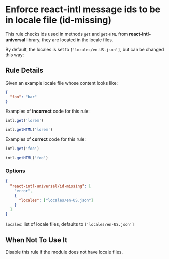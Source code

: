 # Enforce react-intl message ids to be in locale file (id-missing)

This rule checks ids used in methods `get` and `getHTML` from **react-intl-universal** library, they are located in the locale files.

By default, the locales is set to `['locales/en-US.json']`, but can be changed this way:

## Rule Details

Given an example locale file whose content looks like:

```json
{
  "foo": "bar"
}
```

Examples of **incorrect** code for this rule:

```js
intl.get('lorem')
```

```js
intl.getHTML('lorem')
```

Examples of **correct** code for this rule:

```js
intl.get('foo')
```

```js
intl.getHTML('foo')
```

### Options

```json
{
  "react-intl-universal/id-missing": [
    "error",
    {
      "locales": ["locales/en-US.json"]
    }
  ]
}
```

`locales`: list of locale files, defaults to `['locales/en-US.json']`

## When Not To Use It

Disable this rule if the module does not have locale files.
